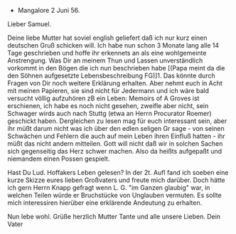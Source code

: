 + Mangalore 2 Juni 56.

Lieber Samuel.

Deine liebe Mutter hat soviel english geliefert daß ich nur kurz einen deutschen Gruß schicken will. Ich habe nun schon 3 Monate lang alle 14 Tage geschrieben und hoffe ihr erkennets an als eine wohlgemeinte Anstrengung. Was Dir an meinem Thun und Lassen unverständlich vorkommt in den Bögen die ich nun beschrieben habe [(Papa meint da die den Söhnen aufgesetzte Lebensbeschreibung FG)]1. Das könnte durch Fragen von Dir noch weitere Erklärung erhalten. Aber nehmt euch in Acht mit meinen Papieren, sie sind nicht für Jedermann und ich wäre bald versucht völlig aufzuhören zB ein Leben: Memoirs of A Groves ist erschienen, ich habe es noch nicht gesehen, zweifle aber nicht, sein Schwager wirds auch nach Stuttg (etwa an Herrn Procurator Roemer) geschickt haben. Dergleichen zu lesen mag für euch interessant sein, aber ihr müßt darum nicht was ich über den edlen seligen Gr sage - von seinen Schwächen und Fehlern die auch auf mein Leben ihren Einfluß hatten - ihr müßt das nicht andern mitteilen. Gott will nicht daß wir in solchen Sachen sich gegenseitig das Herz schwer machen. Also da heißts aufgepaßt und niemandem einen Possen gespielt.

Hast Du Lud. Hoffakers Leben gelesen? In der 2t. Aufl fand ich soeben eine kurze Skizze eures lieben Großvaters und freute mich darüber. Doch hätte ich gern Herrn Knapp gefragt wenn L. G. "im Ganzen glaubig" war, in welchen Teilen würde er Bruchstücke von Unglauben vermuten. Es sollte mich interessiren hierüber eine erklärende Andeutung zu erhalten.

Nun lebe wohl. Grüße herzlich Mutter Tante und alle unsere Lieben.  Dein Vater

